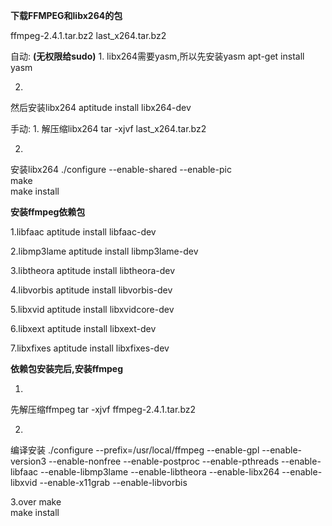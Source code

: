 **下载FFMPEG和libx264的包**

ffmpeg-2.4.1.tar.bz2
last_x264.tar.bz2

自动:        **(无权限给sudo)**
1.
libx264需要yasm,所以先安装yasm
apt-get install yasm

2.
然后安装libx264
aptitude install libx264-dev 

手动:
1.
解压缩libx264
tar -xjvf last_x264.tar.bz2 

2.
安装libx264
./configure --enable-shared --enable-pic  
make  
make install  

**安装ffmpeg依赖包**

1.libfaac
aptitude install libfaac-dev

2.libmp3lame
aptitude install libmp3lame-dev  

3.libtheora
aptitude install libtheora-dev 

4.libvorbis
aptitude install libvorbis-dev

5.libxvid
aptitude install libxvidcore-dev 

6.libxext
aptitude install libxext-dev

7.libxfixes
aptitude install libxfixes-dev 

**依赖包安装完后,安装ffmpeg**

1.
先解压缩ffmpeg
tar -xjvf ffmpeg-2.4.1.tar.bz2  

2.
编译安装
./configure --prefix=/usr/local/ffmpeg --enable-gpl --enable-version3 --enable-nonfree --enable-postproc --enable-pthreads --enable-libfaac --enable-libmp3lame --enable-libtheora --enable-libx264 --enable-libxvid --enable-x11grab --enable-libvorbis  

3.over
make  
make install  
